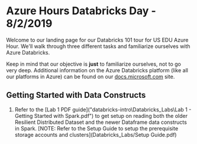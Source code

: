 # Azure Hours Databricks Day - 8/2/2019
Welcome to our landing page for our Databricks 101 tour for US EDU Azure Hour. We'll walk through three different tasks and familiarize ourselves with Azure Databricks. 

Keep in mind that our objective is **just** to familiarize ourselves, not to go very deep. Additional information on the Azure Databricks platform (like all our platforms in Azure) can be found on our [docs.microsoft.com](https://docs.microsoft.com/en-us/azure/azure-databricks/) site.

## Getting Started with Data Constructs
1. Refer to the [Lab 1 PDF guide]("databricks-intro\Databricks_Labs\Lab 1 - Getting Started with Spark.pdf") to get setup on reading both the older Resilient Distributed Dataset and the newer Dataframe data constructs in Spark. [NOTE: Refer to the Setup Guide to setup the prerequisite storage accounts and clusters](Databricks_Labs/Setup Guide.pdf)
